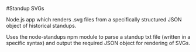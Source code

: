 #Standup SVGs

Node.js app which renders .svg files from a specifically structured JSON object of historical standups.

Uses the node-standups npm module to parse a standup txt file (written in a specific syntax) and output the required JSON object for rendering of SVGs.